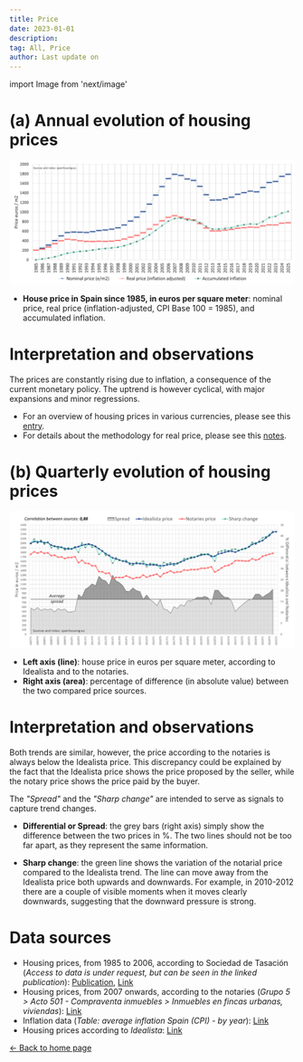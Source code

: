```yaml
---
title: Price
date: 2023-01-01
description:
tag: All, Price
author: Last update on
---
```


import Image from 'next/image'

# (a) Annual evolution of housing prices

[![Evolución precio de la vivienda](/images/priceyearly.png)](/images/priceyearly.png)

- **House price in Spain since 1985, in euros per square meter**: nominal price, real price (inflation-adjusted, CPI Base 100 = 1985), and accumulated inflation.

# Interpretation and observations

The prices are constantly rising due to inflation, a consequence of the current monetary policy. The uptrend is however cyclical, with major expansions and minor regressions.

- For an overview of housing prices in various currencies, please see this [entry](money).
- For details about the methodology for real price, please see this [notes](realprice).

# (b) Quarterly evolution of housing prices

 [![Evolución precio de la vivienda](/images/pricequarterly.png)](/images/pricequarterly.png)

- **Left axis (line)**: house price in euros per square meter, according to Idealista and to the notaries.
- **Right axis (area)**: percentage of difference (in absolute value) between the two compared price sources.

# Interpretation and observations

Both trends are similar, however, the price according to the notaries is always below the Idealista price. This discrepancy could be explained by the fact that the Idealista price shows the price proposed by the seller, while the notary price shows the price paid by the buyer.

The _"Spread"_ and the _"Sharp change"_ are intended to serve as signals to capture trend changes.

- **Differential or Spread**: the grey bars (right axis) simply show the difference between the two prices in %. The two lines should not be too far apart, as they represent the same information.

- **Sharp change**: the green line shows the variation of the notarial price compared to the Idealista trend. The line can move away from the Idealista price both upwards and downwards. For example, in 2010-2012 there are a couple of visible moments when it moves clearly downwards, suggesting that the downward pressure is strong.

# Data sources

- Housing prices, from 1985 to 2006, according to Sociedad de Tasación (_Access to data is under request, but can be seen in the linked publication_): [Publication](https://www.st-tasacion.es/ext/pdf/estudios/sep19/2-Evolucion_de_Precios_de_Vivienda.pdf), [Link](https://www.st-tasacion.es/informe-de-tendencias-digital/)
- Housing prices, from 2007 onwards, according to the notaries (_Grupo 5 > Acto 501 - Compraventa inmuebles > Inmuebles en fincas urbanas, viviendas_): [Link](http://www.notariado.org/liferay/web/cien/estadisticas-al-completo)
- Inflation data (_Table: average inflation Spain (CPI) - by year_): [Link](https://www.inflation.eu/en/inflation-rates/spain/historic-inflation/cpi-inflation-spain.aspx)
- Housing prices according to _Idealista_: [Link](https://www.idealista.com/sala-de-prensa/informes-precio-vivienda)

<div class="meta-line"><a class="meta-back" href="/">← Back to home page</a></div>
